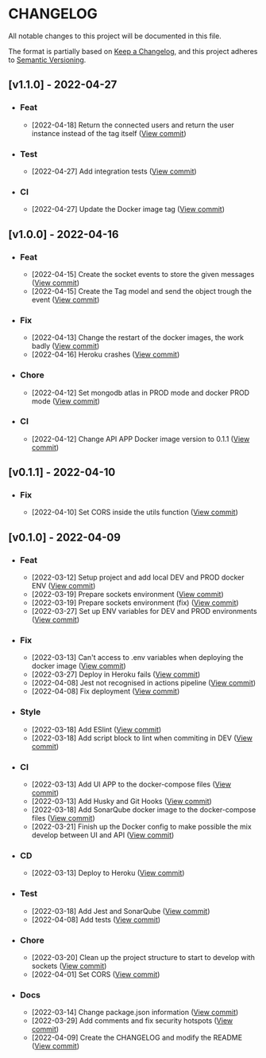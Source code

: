 # **CHANGELOG**

All notable changes to this project will be documented in this file.

The format is partially based on [Keep a Changelog](https://keepachangelog.com/en/1.0.0/),
and this project adheres to [Semantic Versioning](https://semver.org/spec/v2.0.0.html).

## **[v1.1.0] - 2022-04-27**
- ### **Feat**
  - [2022-04-18] Return the connected users and return the user instance instead of the tag itself ([View commit](https://github.com/IvaanTorres/api-real-time-chat-app/commit/d7fa544cf8d57a60c0a6423f079f53248e357d66))

- ### **Test**
  - [2022-04-27] Add integration tests ([View commit](https://github.com/IvaanTorres/api-real-time-chat-app/commit/e22807d272725d91c2542739d343506df0ec9400))

- ### **CI**
  - [2022-04-27] Update the Docker image tag ([View commit](https://github.com/IvaanTorres/api-real-time-chat-app/commit/885c0061ae4a801f152347763955d66383736819))

## **[v1.0.0] - 2022-04-16**
- ### **Feat**
  - [2022-04-15] Create the socket events to store the given messages ([View commit](https://github.com/IvaanTorres/api-real-time-chat-app/commit/d358d261c0bd967a5b093a4d8ce6c0d0412f0e42))
  - [2022-04-15] Create the Tag model and send the object trough the event ([View commit](https://github.com/IvaanTorres/api-real-time-chat-app/commit/c524eed186d5016a8fa4b42ed0d1da0957c61002))

- ### **Fix**
  - [2022-04-13] Change the restart of the docker images, the work badly ([View commit](https://github.com/IvaanTorres/api-real-time-chat-app/commit/e3934362f680724a1d95a8ea713fa3a43fd3f1e6))
  - [2022-04-16] Heroku crashes ([View commit](https://github.com/IvaanTorres/api-real-time-chat-app/commit/1599cfb12646b01a8ce1a6a8c115271f6c3aaddb))

- ### **Chore**
  - [2022-04-12] Set mongodb atlas in PROD mode and docker PROD mode ([View commit](https://github.com/IvaanTorres/api-real-time-chat-app/commit/fc103252fc27f350da8917c2f0a8b1989d8e1187))

- ### **CI**
  - [2022-04-12] Change API APP Docker image version to 0.1.1 ([View commit](https://github.com/IvaanTorres/api-real-time-chat-app/commit/2bcf7be56368c2b771037ec53f6d20c92cc1f433))

## **[v0.1.1] - 2022-04-10**

- ### **Fix**
  - [2022-04-10] Set CORS inside the utils function ([View commit](https://github.com/IvaanTorres/api-real-time-chat-app/commit/e6ef769336cc85aeb592d60413243c1d14cd5638))
## **[v0.1.0] - 2022-04-09**

- ### **Feat**
  - [2022-03-12] Setup project and add local DEV and PROD docker ENV ([View commit](https://github.com/IvaanTorres/api-real-time-chat-app/commit/e1a2b2a18fe1ac54930f3b48c11a3f92b82b6829))
  - [2022-03-19] Prepare sockets environment ([View commit](https://github.com/IvaanTorres/api-real-time-chat-app/commit/0eaa9aef6aee0d1cf1e3ab2c6b270cf24e728226))
  - [2022-03-19] Prepare sockets environment (fix) ([View commit](https://github.com/IvaanTorres/api-real-time-chat-app/commit/b3f56432b276e3b2a559530787a51b8188dddb05))
  - [2022-03-27] Set up ENV variables for DEV and PROD environments ([View commit](https://github.com/IvaanTorres/api-real-time-chat-app/commit/f21537ea9893bec0d9f7c5623aaea7e2c5954f05))

- ### **Fix**
  - [2022-03-13] Can't access to .env variables when deploying the docker image ([View commit](https://github.com/IvaanTorres/api-real-time-chat-app/commit/501cc4e0f81fed2fc1e5485315266979db05a4a5))
  - [2022-03-27] Deploy in Heroku fails ([View commit](https://github.com/IvaanTorres/api-real-time-chat-app/commit/501cc4e0f81fed2fc1e5485315266979db05a4a5))
  - [2022-04-08] Jest not recognised in actions pipeline ([View commit](https://github.com/IvaanTorres/api-real-time-chat-app/commit/56e4afa9c3bc898d425cc5ed5942359f14d54a41))
  - [2022-04-08] Fix deployment ([View commit](https://github.com/IvaanTorres/api-real-time-chat-app/commit/e52820252e67980450ec7eb933e5c3697e10f8b5))

- ### **Style**
  - [2022-03-18] Add ESlint ([View commit](https://github.com/IvaanTorres/api-real-time-chat-app/commit/ec5701887353ad810e5c49d0beda9cb59d0550c1))
  - [2022-03-18] Add script block to lint when commiting in DEV ([View commit](https://github.com/IvaanTorres/api-real-time-chat-app/commit/3edfbad4f24c5df9799731345fd5d8e383c06662))

- ### **CI**
  - [2022-03-13] Add UI APP to the docker-compose files ([View commit](https://github.com/IvaanTorres/api-real-time-chat-app/commit/215016eb39bd8a4535b4506141dc10bc80cc3beb))
  - [2022-03-13] Add Husky and Git Hooks ([View commit](https://github.com/IvaanTorres/api-real-time-chat-app/commit/842634f02dfb71e0d617dca418ab1bfd6bfed56b))
  - [2022-03-18] Add SonarQube docker image to the docker-compose files ([View commit](https://github.com/IvaanTorres/api-real-time-chat-app/commit/d8780bf75cabc1c63d0f3113e469c3e662b83e5f))
  - [2022-03-21] Finish up the Docker config to make possible the mix develop between UI and API ([View commit](https://github.com/IvaanTorres/api-real-time-chat-app/commit/a1b60d3261b6c58aa0ba8941b4bd60e3ee7987f9))

- ### **CD**
  - [2022-03-13] Deploy to Heroku ([View commit](https://github.com/IvaanTorres/api-real-time-chat-app/commit/d462aa29863dbfdd14b0a5d66e29972f11d9df47))

- ### **Test**
  - [2022-03-18] Add Jest and SonarQube ([View commit](https://github.com/IvaanTorres/api-real-time-chat-app/commit/9109b9d66ac9cf88f666d6293b0dac22d373c7cc))
  - [2022-04-08] Add tests ([View commit](https://github.com/IvaanTorres/api-real-time-chat-app/commit/64dc8c60315a09c6d62b9079cf0d0923930aab79))

- ### **Chore**
  - [2022-03-20] Clean up the project structure to start to develop with sockets ([View commit](https://github.com/IvaanTorres/api-real-time-chat-app/commit/b11d3e31831b2dccea4b714e55031493874180b9))
  - [2022-04-01] Set CORS ([View commit](https://github.com/IvaanTorres/api-real-time-chat-app/commit/09bd84d438e27dcc44fe37d46cf80e7286268550))

- ### **Docs**
  - [2022-03-14] Change package.json information ([View commit](https://github.com/IvaanTorres/api-real-time-chat-app/commit/b46394b6fc40b2c22d5cff9924f958ae822014c9))
  - [2022-03-29] Add comments and fix security hotspots ([View commit](https://github.com/IvaanTorres/api-real-time-chat-app/commit/f1e183f64368619ddd38a3d06671707957836d31))
  - [2022-04-09] Create the CHANGELOG and modify the README ([View commit](https://github.com/IvaanTorres/api-real-time-chat-app/commit/adbfde179fe367c487fc2522be816dc6be00332b))

